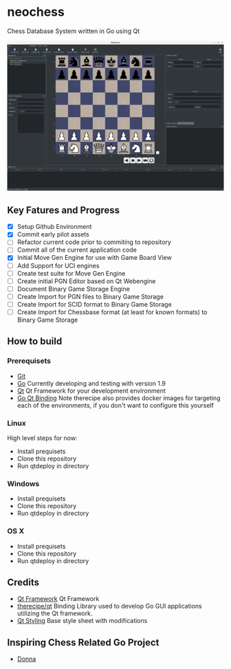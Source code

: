 # neochess
Chess Database System written in Go using Qt

![Early Prototype](/screenshots/EarlyProtoType.png?raw=true "Early Prototype")

## Key Fatures and Progress

- [x] Setup Github Environment 
- [x] Commit early pilot assets
- [ ] Refactor current code prior to commiting to repository
- [ ] Commit all of the current application code
- [x] Initial Move Gen Engine for use with Game Board View
- [ ] Add Support for UCI engines
- [ ] Create test suite for Move Gen Engine
- [ ] Create initial PGN Editor based on Qt Webengine
- [ ] Document Binary Game Storage Engine
- [ ] Create Import for PGN files to Binary Game Storage
- [ ] Create Import for SCID format to Binary Game Storage
- [ ] Create Import for Chessbase format (at least for known formats) to Binary Game Storage

## How to build

### Prerequisets

- [Git](https://git-scm.com) 
- [Go](https://golang.org) Currently developing and testing with version 1.9
- [Qt](https://www.qt.io) Qt Framework for your development environment
- [Go Qt Binding](https://github.com/therecipe/qt/) Note therecipe also provides docker images for targeting each of the environments, if you don't want to configure this yourself

### Linux

High level steps for now:

- Install prequisets
- Clone this repository
- Run qtdeploy in directory

### Windows

- Install prequisets
- Clone this repository
- Run qtdeploy in directory

### OS X

- Install prequisets
- Clone this repository
- Run qtdeploy in directory

## Credits

- [Qt Framework](https://www.qt.io/) Qt Framework
- [therecipe/qt](https://github.com/therecipe/qt/) Binding Library used to develop Go GUI applications utilizing the Qt framework.
- [Qt Styling](https://github.com/ColinDuquesnoy/QDarkStyleSheet) Base style sheet with modifications

## Inspiring Chess Related Go Project

- [Donna](https://github.com/michaeldv/donna)

